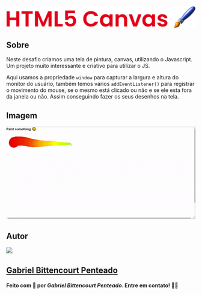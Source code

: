 <div align="center">
  <img src=".github/../../.github/Day8-img/title-day8.svg">
</div>

## Sobre
Neste desafio criamos uma tela de pintura, canvas, utilizando o Javascript. Um projeto muito interessante e criativo para utilizar o JS.

Aqui usamos a propriedade `window` para capturar a largura e altura do monitor do usuário, também temos vários `addEventListener()` para registrar o movimento do mouse, se o mesmo está clicado ou não e se ele esta fora da janela ou não. Assim conseguindo fazer os seus desenhos na tela.

## Imagem
<div align="center">
  <img src=".github/../../.github/Day8-img/day8.gif" width="800">
</div>

## Autor
<img src="https://unavatar.now.sh/github/gabrlcj" width="175" />

## [Gabriel Bittencourt Penteado](https://www.linkedin.com/in/gabriel-bittencourt-penteado/)

#### Feito com 🤎 por *Gabriel Bittencourt Penteado*. Entre em contato! 👋🏽